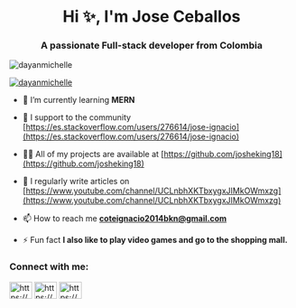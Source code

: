<h1 align="center">Hi ✨, I'm Jose Ceballos</h1>
<h3 align="center">A passionate Full-stack developer from Colombia</h3>

<p align="left"> <img src="https://komarev.com/ghpvc/?username=dayanmichelle&label=Profile%20views&color=0e75b6&style=flat" alt="dayanmichelle" /> </p>

<p align="left"> <a href="https://github.com/ryo-ma/github-profile-trophy"><img src="https://github-profile-trophy.vercel.app/?username=dayanmichelle" alt="dayanmichelle" /></a> </p>

<!-- - 🔭 I’m currently working on **Lover books** -->

- 🌱 I’m currently learning **MERN**

- 🤝 I support to the community [https://es.stackoverflow.com/users/276614/jose-ignacio](https://es.stackoverflow.com/users/276614/jose-ignacio)

- 👨‍💻 All of my projects are available at [https://github.com/josheking18](https://github.com/josheking18)

- 📝 I regularly write articles on [https://www.youtube.com/channel/UCLnbhXKTbxygxJIMkOWmxzg](https://www.youtube.com/channel/UCLnbhXKTbxygxJIMkOWmxzg)

- 📫 How to reach me **coteignacio2014bkn@gmail.com**

- ⚡ Fun fact **I also like to play video games and go to the shopping mall.**

<h3 align="left">Connect with me:</h3>
<p align="left">
<a href="https://www.instagram.com/joshe_ignacioce/?hl=es" target="blank"><img align="center" src="https://raw.githubusercontent.com/rahuldkjain/github-profile-readme-generator/master/src/images/icons/Social/instagram.svg" alt="https://www.instagram.com/joshe_ignacioce/?hl=es" height="30" width="40" /></a>
<a href="https://www.youtube.com/c/https://www.youtube.com/channel/ucnhvl-kyld5ojatpk3gcmbg" target="blank"><img align="center" src="https://raw.githubusercontent.com/rahuldkjain/github-profile-readme-generator/master/src/images/icons/Social/youtube.svg" alt="https://www.youtube.com/channel/ucnhvl-kyld5ojatpk3gcmbg" height="30" width="40" /></a>
<a href="/https://dayanmichelle.github.io/" target="blank"><img align="center" src="https://raw.githubusercontent.com/rahuldkjain/github-profile-readme-generator/master/src/images/icons/Social/rss.svg" alt="https://dayanmichelle.github.io/" height="30" width="40" /></a>
</p>
